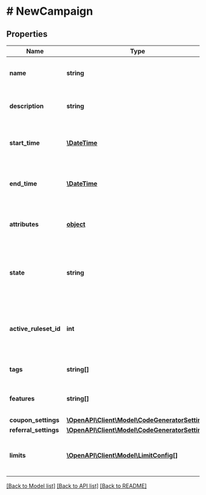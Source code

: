 # # NewCampaign

## Properties

Name | Type | Description | Notes
------------ | ------------- | ------------- | -------------
**name** | **string** | A friendly name for this campaign. | 
**description** | **string** | A detailed description of the campaign. | [optional] 
**start_time** | [**\DateTime**](\DateTime.md) | Datetime when the campaign will become active. | [optional] 
**end_time** | [**\DateTime**](\DateTime.md) | Datetime when the campaign will become in-active. | [optional] 
**attributes** | [**object**](.md) | Arbitrary properties associated with this campaign | [optional] 
**state** | **string** | A disabled or archived campaign is not evaluated for rules or coupons. | [default to 'enabled']
**active_ruleset_id** | **int** | ID of Ruleset this campaign applies on customer session evaluation. | [optional] 
**tags** | **string[]** | A list of tags for the campaign. | 
**features** | **string[]** | A list of features for the campaign. | 
**coupon_settings** | [**\OpenAPI\Client\Model\CodeGeneratorSettings**](CodeGeneratorSettings.md) |  | [optional] 
**referral_settings** | [**\OpenAPI\Client\Model\CodeGeneratorSettings**](CodeGeneratorSettings.md) |  | [optional] 
**limits** | [**\OpenAPI\Client\Model\LimitConfig[]**](LimitConfig.md) | The set of limits that will operate for this campaign | 

[[Back to Model list]](../../README.md#documentation-for-models) [[Back to API list]](../../README.md#documentation-for-api-endpoints) [[Back to README]](../../README.md)


